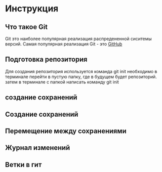 # Инструкция 

## Что такое Git 

Git это наиболее популярная реализация распредененной сиситемы версий. Самая популярная реализация Git - 
это [GitHub](https://github.com/)

## Подготовка репозитория 
Для создания репозитория используется команда git init необходимо в терминале перейти в пустую папку, где в будущем будет репозиторий. затем в терминале с папкой написать команду git init  
## создание сохранений 

## Создание сохранений 

## Перемещение между сохранениями 

## Журнал изменений 

## Ветки в гит 